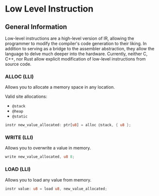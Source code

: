 # Low Level Instruction

## General Information

Low-level instructions are a high-level version of IR, allowing the programmer to modify the compiler's code generation to their liking. In addition to serving as a bridge to the assembler abstraction, they allow the language to delve much deeper into the hardware. Currently, neither C, C++, nor Rust allow explicit modification of low-level instructions from source code.

### ALLOC (LLI)

Allows you to allocate a memory space in any location.

Valid site allocations:

- ``@stack``
- ``@heap``
- ``@static``

```rust
instr new_value_allocated: ptr[u8] = alloc @stack, { u8 };
```

### WRITE (LLI)

Allows you to overwrite a value in memory.

```rust
write new_value_allocated, u8 8;
```

### LOAD (LLI)

Allows you to load any value from memory.

```rust
instr value: u8 = load u8, new_value_allocated;
```

